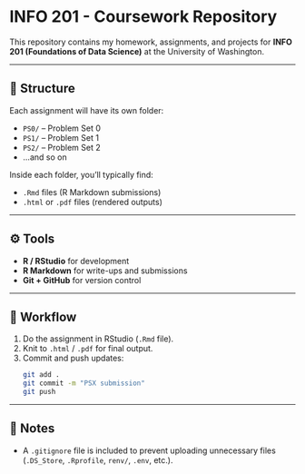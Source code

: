 # INFO 201 - Coursework Repository

This repository contains my homework, assignments, and projects for **INFO 201 (Foundations of Data Science)** at the University of Washington.

---

## 📂 Structure
Each assignment will have its own folder:
- `PS0/` – Problem Set 0  
- `PS1/` – Problem Set 1  
- `PS2/` – Problem Set 2  
- ...and so on

Inside each folder, you’ll typically find:
- `.Rmd` files (R Markdown submissions)  
- `.html` or `.pdf` files (rendered outputs)  

---

## ⚙️ Tools
- **R / RStudio** for development  
- **R Markdown** for write-ups and submissions  
- **Git + GitHub** for version control  

---

## 🚀 Workflow
1. Do the assignment in RStudio (`.Rmd` file).  
2. Knit to `.html` / `.pdf` for final output.  
3. Commit and push updates:
   ```bash
   git add .
   git commit -m "PSX submission"
   git push
   ```

---

## 📌 Notes
- A `.gitignore` file is included to prevent uploading unnecessary files (`.DS_Store`, `.Rprofile`, `renv/`, `.env`, etc.).  
